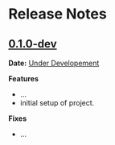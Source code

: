# Release Notes

## [0.1.0-dev]

__Date:__ [Under Developement](https://github.com/jainmickey93/oAuthServer/issues/1)

__Features__

- ...
- initial setup of project.

__Fixes__

- ...

[0.1.0-dev]: https://github.com/jainmickey93/oAuthServer/compare/v0.0.0...master
